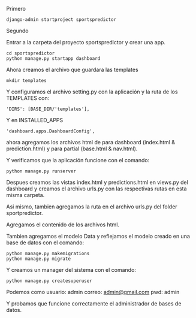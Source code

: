 Primero

```
django-admin startproject sportspredictor
```

Segundo

Entrar a la carpeta del proyecto sportspredictor y crear una app.

```
cd sportspredictor
python manage.py startapp dashboard
```

Ahora creamos el archivo que guardara las templates

```
mkdir templates
```

Y configuramos el archivo setting.py con la aplicación y la ruta de los TEMPLATES con:

```
'DIRS': [BASE_DIR/'templates'],
```

Y en INSTALLED_APPS

```
'dashboard.apps.DashboardConfig',
```

ahora agregamos los archivos html de para dashboard (index.html & prediction.html) y para partial (base.html & nav.html).


Y verificamos que la aplicación funcione con el comando:

```
python manage.py runserver
```

Despues creamos las vistas index.html y predictions.html en views.py del dashboard y creamos el archivo urls.py con las respectivas rutas en esta misma carpeta.

Asi mismo, tambien agregamos la ruta en el archivo urls.py del folder sportpredictor.

Agregamos el contenido de los archivos html.

Tambien agregamos el modelo Data y reflejamos el modelo creado en una base de datos con el comando:

```
python manage.py makemigrations
python manage.py migrate
```

Y creamos un manager del sistema con el comando:

```
python manage.py createsuperuser
```

Podemos como usuario: admin
correo: admin@gmail.com
pwd: admin

Y probamos que funcione correctamente el administrador de bases de datos.